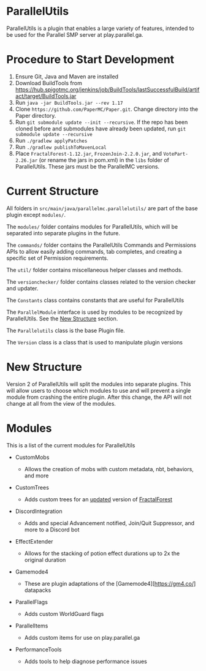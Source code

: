 # ParallelUtils
ParallelUtils is a plugin that enables a large variety of features, intended to be used for the Parallel SMP server at play.parallel.ga.

# Procedure to Start Development

1. Ensure Git, Java and Maven are installed
2. Download BuildTools from https://hub.spigotmc.org/jenkins/job/BuildTools/lastSuccessfulBuild/artifact/target/BuildTools.jar
3. Run `java -jar BuildTools.jar --rev 1.17`
4. Clone `https://github.com/PaperMC/Paper.git`. Change directory into the Paper directory.
5. Run `git submodule update --init --recursive`. If the repo has been cloned before and submodules have already been updated, run `git submodule update --recursive`
6. Run `./gradlew applyPatches`
7. Run `./gradlew publishToMavenLocal`
8. Place `FractalForest-1.12.jar`, `FrozenJoin-2.2.0.jar`, and `VotePart-2.26.jar` (or rename the jars in pom.xml) in the `libs` folder of ParallelUtils. These jars must be the ParallelMC versions.

# Current Structure
All folders in `src/main/java/parallelmc.parallelutils/` are part of the base plugin except `modules/`.

The `modules/` folder contains modules for ParallelUtils, which will be separated into separate plugins in the future.

The `commands/` folder contains the ParallelUtils Commands and Permissions APIs to allow easily adding commands, tab completes, and creating a specific set of Permission requirements.

The `util/` folder contains miscellaneous helper classes and methods.

The `versionchecker/` folder contains classes related to the version checker and updater.

The `Constants` class contains constants that are useful for ParallelUtils

The `ParallelModule` interface is used by modules to be recognized by ParallelUtils. See the [New Structure](https://github.com/ParallelMC/ParallelUtils#New_Structure) section.

The `Parallelutils` class is the base Plugin file. 

The `Version` class is a class that is used to manipulate plugin versions

# New Structure

Version 2 of ParallelUtils will split the modules into separate plugins. This will allow users to choose which modules to use and will prevent a single module from crashing the entire plugin.
After this change, the API will not change at all from the view of the modules.

# Modules
This is a list of the current modules for ParallelUtils
- CustomMobs
  - Allows the creation of mobs with custom metadata, nbt, behaviors, and more
    
- CustomTrees
  - Adds custom trees for an [updated](https://github.com/ParallelMC/FractalForest) version of [FractalForest](https://www.spigotmc.org/resources/fractal-forest.75850/)
    
- DiscordIntegration
  - Adds and special Advancement notified, Join/Quit Suppressor, and more to a Discord bot
    
- EffectExtender
  - Allows for the stacking of potion effect durations up to 2x the original duration
    
- Gamemode4
  - These are plugin adaptations of the [Gamemode4][https://gm4.co/] datapacks
    
- ParallelFlags
  - Adds custom WorldGuard flags
    
- ParallelItems
  - Adds custom items for use on play.parallel.ga
  
- PerformanceTools
  - Adds tools to help diagnose performance issues